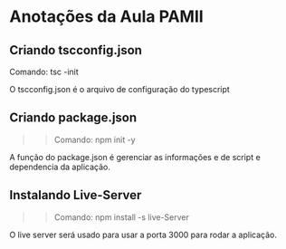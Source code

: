 # Anotações da Aula PAMII

## Criando tscconfig.json

Comando: tsc -init

O tscconfig.json é o arquivo de configuração do typescript

## Criando package.json

>>Comando: npm init -y

A função do package.json é gerenciar as informações e de script e dependencia da aplicação.

## Instalando Live-Server

>>Comando: npm install -s live-Server

O live server será usado para usar a porta 3000 para rodar a aplicação.